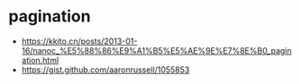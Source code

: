 # pagination
- https://kkito.cn/posts/2013-01-16/nanoc_%E5%88%86%E9%A1%B5%E5%AE%9E%E7%8E%B0_pagination.html
- https://gist.github.com/aaronrussell/1055853
